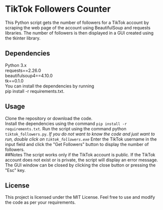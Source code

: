 # TikTok Followers Counter
This Python script gets the number of followers for a TikTok account by scraping the web page of the account using BeautifulSoup and requests libraries. The number of followers is then displayed in a GUI created using the tkinter library.

## Dependencies
Python 3.x  
requests==2.26.0  
beautifulsoup4==4.10.0  
tk==0.1.0    
You can install the dependencies by running  
pip install -r requirements.txt.

## Usage
Clone the repository or download the code.  
Install the dependencies using the command `pip install -r requirements.txt`.
Run the script using the command python `tiktok_followers.py`.
*If you do not want to know the code and just want to run, double click on `tiktok_followers.exe`*
Enter the TikTok username in the input field and click the "Get Followers" button to display the number of followers.  
##Notes
The script works only if the TikTok account is public.
If the TikTok account does not exist or is private, the script will display an error message.
The GUI window can be closed by clicking the close button or pressing the "Esc" key.
## License
This project is licensed under the MIT License. Feel free to use and modify the code as per your requirements.
